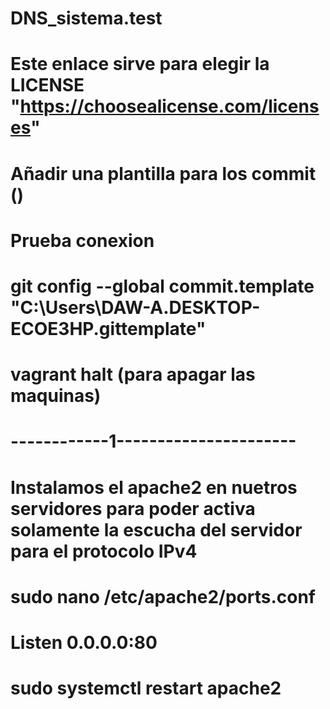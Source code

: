 # DNS_sistema.test
# Este enlace sirve para elegir la LICENSE "https://choosealicense.com/licenses"
# Añadir una plantilla para los commit ()
# Prueba conexion
#  git config --global commit.template "C:\Users\DAW-A.DESKTOP-ECOE3HP\.gittemplate"
# vagrant halt (para apagar las maquinas)


# ------------1----------------------

# Instalamos el apache2 en nuetros servidores para poder activa solamente la escucha del servidor para el protocolo IPv4
# sudo nano /etc/apache2/ports.conf
# Listen 0.0.0.0:80
# sudo systemctl restart apache2




